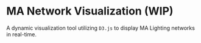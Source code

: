 # MA Network Visualization (WIP)
A dynamic visualization tool utilizing `D3.js` to display MA Lighting networks in real-time. 
